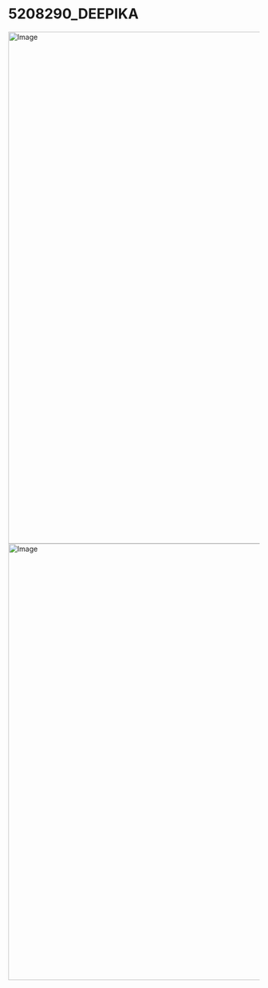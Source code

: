 # 5208290_DEEPIKA

<img width="1895" height="1027" alt="Image" src="https://github.com/user-attachments/assets/d6b4ce88-b63f-48cc-a9c1-1ef72eaa3e1b" />

<img width="1300" height="876" alt="Image" src="https://github.com/user-attachments/assets/788e153d-6425-4968-8228-bc29524f97bf" />
